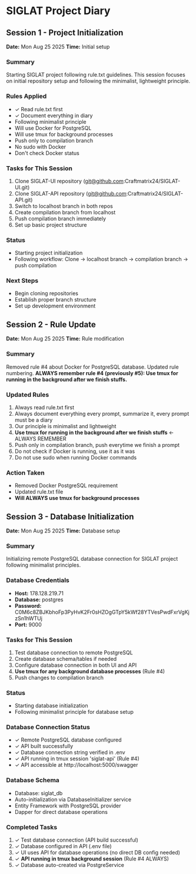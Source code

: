 # SIGLAT Project Diary

## Session 1 - Project Initialization
**Date:** Mon Aug 25 2025
**Time:** Initial setup

### Summary
Starting SIGLAT project following rule.txt guidelines. This session focuses on initial repository setup and following the minimalist, lightweight principle.

### Rules Applied
- ✓ Read rule.txt first
- ✓ Document everything in diary
- Following minimalist principle
- Will use Docker for PostgreSQL
- Will use tmux for background processes
- Push only to compilation branch
- No sudo with Docker
- Don't check Docker status

### Tasks for This Session
1. Clone SIGLAT-UI repository (git@github.com:Craftmatrix24/SIGLAT-UI.git)
2. Clone SIGLAT-API repository (git@github.com:Craftmatrix24/SIGLAT-API.git)
3. Switch to localhost branch in both repos
4. Create compilation branch from localhost
5. Push compilation branch immediately
6. Set up basic project structure

### Status
- Starting project initialization
- Following workflow: Clone → localhost branch → compilation branch → push compilation

### Next Steps
- Begin cloning repositories
- Establish proper branch structure
- Set up development environment

## Session 2 - Rule Update
**Date:** Mon Aug 25 2025
**Time:** Rule modification

### Summary
Removed rule #4 about Docker for PostgreSQL database. Updated rule numbering. **ALWAYS remember rule #4 (previously #5): Use tmux for running in the background after we finish stuffs.**

### Updated Rules
1. Always read rule.txt first
2. Always document everything every prompt, summarize it, every prompt must be a diary
3. Our principle is minimalist and lightweight
4. **Use tmux for running in the background after we finish stuffs** ← ALWAYS REMEMBER
5. Push only in compilation branch, push everytime we finish a prompt
6. Do not check if Docker is running, use it as it was
7. Do not use sudo when running Docker commands

### Action Taken
- Removed Docker PostgreSQL requirement
- Updated rule.txt file
- **Will ALWAYS use tmux for background processes**

## Session 3 - Database Initialization
**Date:** Mon Aug 25 2025
**Time:** Database setup

### Summary
Initializing remote PostgreSQL database connection for SIGLAT project following minimalist principles.

### Database Credentials
- **Host:** 178.128.219.71
- **Database:** postgres
- **Password:** C0M6c8ZBJKbhoFp3PyHvK2Fr0sHZOgGTpY5kWf28YTVesPwdFxrVgKjzSn1hWTUj
- **Port:** 9000

### Tasks for This Session
1. Test database connection to remote PostgreSQL
2. Create database schema/tables if needed
3. Configure database connection in both UI and API
4. **Use tmux for any background database processes** (Rule #4)
5. Push changes to compilation branch

### Status
- Starting database initialization
- Following minimalist principle for database setup

### Database Connection Status
- ✓ Remote PostgreSQL database configured
- ✓ API built successfully
- ✓ Database connection string verified in .env
- ✓ API running in tmux session 'siglat-api' (Rule #4)
- ✓ API accessible at http://localhost:5000/swagger

### Database Schema
- Database: siglat_db
- Auto-initialization via DatabaseInitializer service
- Entity Framework with PostgreSQL provider
- Dapper for direct database operations

### Completed Tasks
1. ✓ Test database connection (API build successful)
2. ✓ Database configured in API (.env file)
3. ✓ UI uses API for database operations (no direct DB config needed)
4. ✓ **API running in tmux background session** (Rule #4 ALWAYS)
5. ✓ Database auto-created via PostgreService